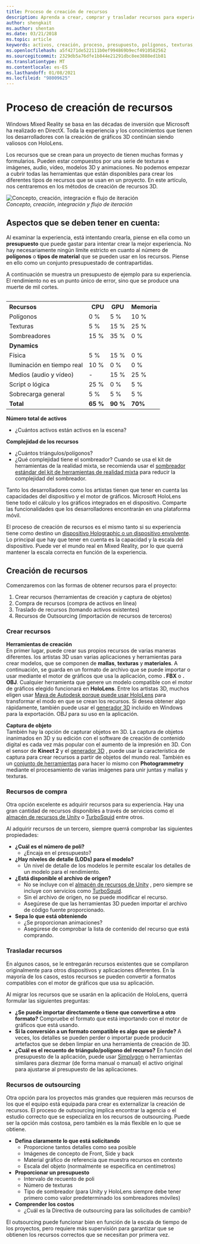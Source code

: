 ```yaml
---
title: Proceso de creación de recursos
description: Aprenda a crear, comprar y trasladar recursos para experiencias de realidad mixta.
author: shengkait
ms.author: shentan
ms.date: 03/21/2018
ms.topic: article
keywords: activos, creación, proceso, presupuesto, polígonos, texturas, sombreadores, rendimiento, auriculares de realidad mixta, auriculares de realidad mixta de Windows, auriculares de realidad virtual, HoloLens, MRTK, kit de herramientas de realidad mixta, recursos
ms.openlocfilehash: a5f4271de522111b0ef994869b9ecf4910582562
ms.sourcegitcommit: 2329db5a76dfe1b844e21291dbc8ee3888ed1b81
ms.translationtype: MT
ms.contentlocale: es-ES
ms.lasthandoff: 01/08/2021
ms.locfileid: "98009625"
---
```

# <a name="asset-creation-process"></a>Proceso de creación de recursos

Windows Mixed Reality se basa en las décadas de inversión que Microsoft ha realizado en DirectX. Toda la experiencia y los conocimientos que tienen los desarrolladores con la creación de gráficos 3D continúan siendo valiosos con HoloLens.

Los recursos que se crean para un proyecto de tienen muchas formas y formularios. Pueden estar compuestos por una serie de texturas e imágenes, audio, vídeo, modelos 3D y animaciones. No podemos empezar a cubrir todas las herramientas que están disponibles para crear los diferentes tipos de recursos que se usan en un proyecto. En este artículo, nos centraremos en los métodos de creación de recursos 3D.

![Concepto, creación, integración e flujo de iteración](images/concept-creation-integration-iteration-flow-640px.jpg)<br>
*Concepto, creación, integración y flujo de iteración*

## <a name="things-to-consider"></a>Aspectos que se deben tener en cuenta:

Al examinar la experiencia, está intentando crearla, piense en ella como un **presupuesto** que puede gastar para intentar crear la mejor experiencia. No hay necesariamente ningún límite estricto en cuanto al número de **polígonos** o **tipos de material** que se pueden usar en los recursos. Piense en ello como un conjunto presupuestado de contrapartidas.

A continuación se muestra un presupuesto de ejemplo para su experiencia. El rendimiento no es un punto único de error, sino que se produce una muerte de mil cortes.
<br>

<table style="float:right; margin-left: 10px;">
<tr>
<th style="text-align:left;"><b>Recursos</b></th><th style="text-align:right;"> CPU</th><th> GPU</th><th> Memoria</th>
</tr><tr>
<td> Polígonos</td><td> 0 %</td><td> 5 %</td><td> 10 %</td>
</tr><tr>
<td> Texturas</td><td> 5 %</td><td> 15 %</td><td>25 %</td>
</tr><tr>
<td> Sombreadores</td><td> 15 %</td><td> 35 %</td><td> 0 %</td>
</tr><tr>
<td> <b>Dynamics</b></td><td></td><td></td><td></td>
</tr><tr>
<td> Física</td><td> 5 %</td><td> 15 %</td><td> 0 %</td>
</tr><tr>
<td> Iluminación en tiempo real</td><td> 10 %</td><td> 0 %</td><td> 0 %</td>
</tr><tr>
<td> Medios (audio y vídeo)</td><td> -</td><td> 15 %</td><td> 25 %</td>
</tr><tr>
<td> Script o lógica</td><td> 25 %</td><td> 0 %</td><td> 5 %</td>
</tr><tr>
<td> Sobrecarga general</td><td> 5 %</td><td> 5 %</td><td> 5 %</td>
</tr><tr>
<td> <b>Total</b></td><td> <b>65 %</b></td><td> <b>90 %</b></td><td> <b>70%</b></td>
</tr>
</table>

**Número total de activos**
* ¿Cuántos activos están activos en la escena?

**Complejidad de los recursos**
* ¿Cuántos triángulos/polígonos?
* ¿Qué complejidad tiene el sombreador? Cuando se usa el kit de herramientas de la realidad mixta, se recomienda usar el [sombreador estándar del kit de herramientas de realidad mixta](https://github.com/microsoft/MixedRealityToolkit-Unity/blob/mrtk_release/Documentation/README_MRTKStandardShader.md) para reducir la complejidad del sombreador.

Tanto los desarrolladores como los artistas tienen que tener en cuenta las capacidades del dispositivo y el motor de gráficos. Microsoft HoloLens tiene todo el cálculo y los gráficos integrados en el dispositivo. Comparte las funcionalidades que los desarrolladores encontrarán en una plataforma móvil.

El proceso de creación de recursos es el mismo tanto si su experiencia tiene como destino un [dispositivo Holographic o un dispositivo envolvente](../discover/mixed-reality.md#the-mixed-reality-spectrum). Lo principal que hay que tener en cuenta es la capacidad y la escala del dispositivo. Puede ver el mundo real en Mixed Reality, por lo que querrá mantener la escala correcta en función de la experiencia.

## <a name="authoring-assets"></a>Creación de recursos

Comenzaremos con las formas de obtener recursos para el proyecto:
1. Crear recursos (herramientas de creación y captura de objetos)
2. Compra de recursos (compra de activos en línea)
3. Traslado de recursos (tomando activos existentes)
4. Recursos de Outsourcing (importación de recursos de terceros)

### <a name="creating-assets"></a>Crear recursos

**Herramientas de creación**<br>
En primer lugar, puede crear sus propios recursos de varias maneras diferentes. los artistas 3D usan varias aplicaciones y herramientas para crear modelos, que se componen de **mallas**, **texturas** y **materiales**. A continuación, se guarda en un formato de archivo que se puede importar o usar mediante el motor de gráficos que usa la aplicación, como **. FBX** o **. OBJ**. Cualquier herramienta que genere un modelo compatible con el motor de gráficos elegido funcionará en **HoloLens**. Entre los artistas 3D, muchos eligen usar [Maya de Autodesk porque puede usar HoloLens](https://www.youtube.com/watch?v=q0K3n0Gf8mA) para transformar el modo en que se crean los recursos. Si desea obtener algo rápidamente, también puede usar el [generador 3D](https://developer.microsoft.com/windows/hardware/3d-print/3d-builder-resources) incluido en Windows para la exportación. OBJ para su uso en la aplicación.

**Captura de objeto**<br>
También hay la opción de capturar objetos en 3D. La captura de objetos inanimados en 3D y su edición con el software de creación de contenido digital es cada vez más popular con el aumento de la impresión en 3D. Con el sensor de **Kinect 2** y el [generador 3D](https://developer.microsoft.com/windows/hardware/3d-print/3d-builder-resources) , puede usar la característica de captura para crear recursos a partir de objetos del mundo real. También es un [conjunto de herramientas](https://en.wikipedia.org/wiki/Comparison_of_photogrammetry_software) para hacer lo mismo con **Photogrammetry** mediante el procesamiento de varias imágenes para unir juntas y mallas y texturas.

### <a name="purchasing-assets"></a>Recursos de compra

Otra opción excelente es adquirir recursos para su experiencia. Hay una gran cantidad de recursos disponibles a través de servicios como el [almacén de recursos de Unity](https://www.assetstore.unity3d.com/) o [TurboSquid](https://www.turbosquid.com/) entre otros.

Al adquirir recursos de un tercero, siempre querrá comprobar las siguientes propiedades:
* **¿Cuál es el número de poli?**
  * ¿Encaja en el presupuesto?
* **¿Hay niveles de detalle (LODs) para el modelo?**
  * Un nivel de detalle de los modelos le permite escalar los detalles de un modelo para el rendimiento.
* **¿Está disponible el archivo de origen?**
  * No se incluye con el [almacén de recursos de Unity](https://www.assetstore.unity3d.com/) , pero siempre se incluye con servicios como [TurboSquid](https://www.turbosquid.com/).
  * Sin el archivo de origen, no se puede modificar el recurso.
  * Asegúrese de que las herramientas 3D pueden importar el archivo de código fuente proporcionado.
* **Sepa lo que está obteniendo**
  * ¿Se proporcionan animaciones?
  * Asegúrese de comprobar la lista de contenido del recurso que está comprando.

### <a name="porting-assets"></a>Trasladar recursos

En algunos casos, se le entregarán recursos existentes que se compilaron originalmente para otros dispositivos y aplicaciones diferentes. En la mayoría de los casos, estos recursos se pueden convertir a formatos compatibles con el motor de gráficos que usa su aplicación.

Al migrar los recursos que se usarán en la aplicación de HoloLens, querrá formular las siguientes preguntas:
* **¿Se puede importar directamente o tiene que convertirse a otro formato?** Compruebe el formato que está importando con el motor de gráficos que está usando.
* **Si la conversión a un formato compatible es algo que se pierde?** A veces, los detalles se pueden perder o importar puede producir artefactos que se deben limpiar en una herramienta de creación de 3D.
* **¿Cuál es el recuento de triángulo/polígono del recurso?** En función del presupuesto de la aplicación, puede usar [Simplygon](https://www.simplygon.com/) o herramientas similares para diezmar (de forma manual o manual) el activo original para ajustarse al presupuesto de las aplicaciones.

### <a name="outsourcing-assets"></a>Recursos de outsourcing

Otra opción para los proyectos más grandes que requieren más recursos de los que el equipo está equipada para crear es externalizar la creación de recursos. El proceso de outsourcing implica encontrar la agencia o el estudio correcto que se especializa en los recursos de outsourcing. Puede ser la opción más costosa, pero también es la más flexible en lo que se obtiene.
* **Defina claramente lo que está solicitando**
  * Proporcione tantos detalles como sea posible
  * Imágenes de concepto de Front, Side y back
  * Material gráfico de referencia que muestra recursos en contexto
  * Escala del objeto (normalmente se especifica en centímetros)
* **Proporcionar un presupuesto**
  * Intervalo de recuento de poli
  * Número de texturas
  * Tipo de sombreador (para Unity y HoloLens siempre debe tener primero como valor predeterminado los sombreadores móviles)
* **Comprender los costos**
  * ¿Cuál es la Directiva de outsourcing para las solicitudes de cambio?

El outsourcing puede funcionar bien en función de la escala de tiempo de los proyectos, pero requiere más supervisión para garantizar que se obtienen los recursos correctos que se necesitan por primera vez.
